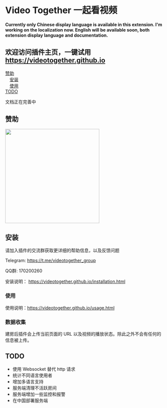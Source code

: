 # <a name="0">Video Together 一起看视频</a>

**Currently only Chinese display language is available in this extension. I'm working on the localization now. English will be available soon, both extension display language and documentation.**

## 欢迎访问插件主页，一键试用 https://videotogether.github.io

<a href="#1">赞助</a>  
&emsp;<a href="#2">安装</a>  
&emsp;<a href="#3">使用</a>  
<a href="#4">TODO</a>  

文档正在完善中


## <a name="1">赞助</a>
<img src="https://user-images.githubusercontent.com/23057110/175770059-c8faad24-dc79-42da-9359-bf462eb7e884.png" width="300">


## <a name="2">安装</a>

请加入插件的交流群获取更详细的帮助信息，以及反馈问题

Telegram: https://t.me/videotogether_group

QQ群: 170200260

安装说明： https://videotogether.github.io/installation.html

### <a name="3">使用</a>

使用说明：https://videotogether.github.io/usage.html

### 数据收集

建房后插件会上传当前页面的 URL 以及视频的播放状态。除此之外不会有任何的信息被上传。



## <a name="4">TODO</a>

- 使用 Websocket 替代 http 请求
- 统计不同语言使用者
- 增加多语言支持
- 服务端清理不活跃房间
- 服务端增加一些监控和报警
- 在中国部署服务端
